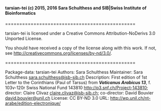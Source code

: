 #### tarsian-tei (c) 2015, 2016 Sara Schulthess and SIB|Swiss Institute of Bioinformatics

==============================================

tarsian-tei is licensed under a Creative Commons Attribution-NoDerivs 3.0 Unported License.

You should have received a copy of the license along with this work.  If not, see http://creativecommons.org/licenses/by-nd/3.0/.

==============================================

Package-data: tarsian-tei
Authors: Sara Schulthess
Maintainer: Sara Schulthess <sara.schulthess@isb-sib.ch>
Description:  First edition of 1st Letter to the Corinthians (Paul of Tarsus) from **_Vaticanus Arabicus 13_**, f. 103v-120r
Swiss National Fund 143810 <http://p3.snf.ch/Project-143810>; director: Claire Clivaz <claire.clivaz@isb-sib.ch>; co-director: David Bouvier <david.bouvier@unil.ch>
License: CC BY-ND 3.0
URL: http://wp.unil.ch/nt-arabe/edition-electronique/

